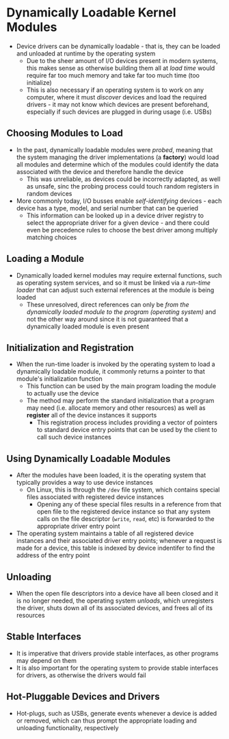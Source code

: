 # Dynamically Loadable Kernel Modules
- Device drivers can be dynamically loadable - that is, they can be loaded and unloaded at runtime by the operating system
    - Due to the sheer amount of I/O devices present in modern systems, this makes sense as otherwise building them all at *load time* would require far too much memory and take far too much time (too initialize)
    - This is also necessary if an operating system is to work on any computer, where it must *discover* devices and load the required drivers - it may not know which devices are present beforehand, especially if such devices are plugged in during usage (i.e. USBs)
## Choosing Modules to Load
- In the past, dynamically loadable modules were *probed*, meaning that the system managing the driver implementations (a **factory**) would load all modules and determine which of the modules could identify the data associated with the device and therefore handle the device
    - This was unreliable, as devices could be incorrectly adapted, as well as unsafe, sinc the probing process could touch random registers in random devices
- More commonly today, I/O busses enable *self-identifying* devices - each device has a type, model, and serial number that can be queried
    - This information can be looked up in a device driver registry to select the appropriate driver for a given device - and there could even be precedence rules to choose the best driver among multiply matching choices
## Loading a Module
- Dynamically loaded kernel modules may require external functions, such as operating system services, and so it must be linked via a *run-time loader* that can adjust such external references at the module is being loaded
    - These unresolved, direct references can only be *from the dynamically loaded module to the program (operating system)* and not the other way around since it is not guaranteed that a dynamically loaded module is even present
## Initialization and Registration
- When the run-time loader is invoked by the operating system to load a dynamically loadable module, it commonly returns a pointer to that module's initialization function
    - This function can be used by the main program loading the module to actually use the device
    - The method may perform the standard initialization that a program may need (i.e. allocate memory and other resources) as well as **register** all of the device instances it supports
        - This registration process includes providing a vector of pointers to standard device entry points that can be used by the client to call such device instances 
## Using Dynamically Loadable Modules
- After the modules have been loaded, it is the operating system that typically provides a way to use device instances
    - On Linux, this is through the `/dev` file system, which contains special files associated with registered device instances 
        - Opening any of these special files results in a reference from that open file to the registered device instance so that any system calls on the file descriptor (`write`, `read`, etc) is forwarded to the appropriate driver entry point
- The operating system maintains a table of all registered device instances and their associated driver entry points; whenever a request is made for a device, this table is indexed by device indentifer to find the address of the entry point
## Unloading
- When the open file descriptors into a device have all been closed and it is no longer needed, the operating system *unloads*, which unregisters the driver, shuts down all of its associated devices, and frees all of its resources
## Stable Interfaces
- It is imperative that drivers provide stable interfaces, as other programs may depend on them
- It is also important for the operating system to provide stable interfaces for drivers, as otherwise the drivers would fail
## Hot-Pluggable Devices and Drivers
- Hot-plugs, such as USBs, generate events whenever a device is added or removed, which can thus prompt the appropriate loading and unloading functionality, respectively